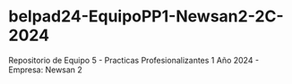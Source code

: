 # belpad24-EquipoPP1-Newsan2-2C-2024
Repositorio de Equipo 5 - Practicas Profesionalizantes 1 Año 2024 - Empresa: Newsan 2
